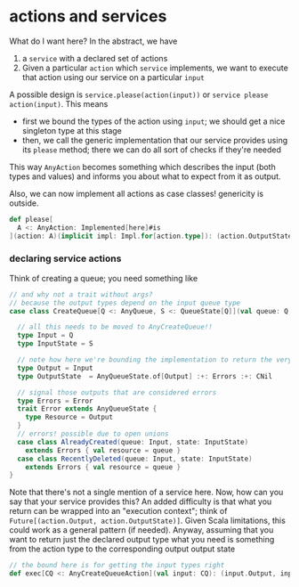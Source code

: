# actions and services

What do I want here? In the abstract, we have

1. a `service` with a declared set of actions
2. Given a particular `action` which `service` implements, we want to execute that action using our service on a particular `input`

A possible design is `service.please(action(input))` or `service please action(input)`. This means

- first we bound the types of the action using `input`; we should get a nice singleton type at this stage
- then, we call the generic implementation that our service provides using its `please` method; there we can do all sort of checks if they're needed

This way `AnyAction` becomes something which describes the input (both types and values) and informs you about what to expect from it as output.

Also, we can now implement all actions as case classes! genericity is outside.

``` scala
def please[
  A <: AnyAction: Implemented[here]#is
](action: A)(implicit impl: Impl.for[action.type]): (action.OutputState, action.Output) = impl.exec(action)
```

### declaring service actions

Think of creating a queue; you need something like

``` scala
// and why not a trait without args?
// because the output types depend on the input queue type
case class CreateQueue[Q <: AnyQueue, S <: QueueState[Q]](val queue: Q, val state: S) extends AnyCreateQueue {

  // all this needs to be moved to AnyCreateQueue!!
  type Input = Q
  type InputState = S

  // note how here we're bounding the implementation to return the very same queue
  type Output = Input
  type OutputState  = AnyQueueState.of[Output] :+: Errors :+: CNil

  // signal those outputs that are considered errors
  type Errors = Error
  trait Error extends AnyQueueState {
    type Resource = Output
  }
  // errors! possible due to open unions
  case class AlreadyCreated(queue: Input, state: InputState) 
    extends Errors { val resource = queue }
  case class RecentlyDeleted(queue: Input, state: InputState) 
    extends Errors { val resource = queue }
}
```

Note that there's not a single mention of a service here. Now, how can you say that your service provides this? An added difficulty is that what you return can be wrapped into an "execution context"; think of `Future[(action.Output, action.OutputState)]`. Given Scala limitations, this could work as a general pattern (if needed). Anyway, assuming that you want to return just the declared output type what you need is something from the action type to the corresponding output output state

``` scala
// the bound here is for getting the input types right
def exec[CQ <: AnyCreateQueueAction](val input: CQ): (input.Output, input.OutputState)
```

``` scala

```